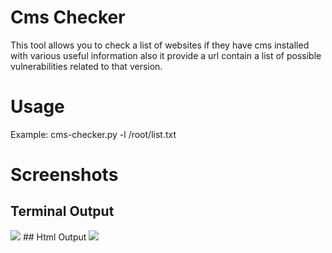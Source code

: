 # Cms Checker
This tool allows you to check a list of websites if they have cms installed with various useful information
also it provide a url contain a list of possible vulnerabilities related to that version.
# Usage
Example: cms-checker.py -l /root/list.txt
# Screenshots
## Terminal Output
<img src="http://i.imgur.com/iRrnJlE.png" >
## Html Output
<img src="http://i.imgur.com/N60JyP3.png" >
